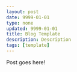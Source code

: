 ```yaml
---
layout: post
date: 9999-01-01
type: none
updated: 9999-01-01
title: Blog Template
description: Description
tags: [template]
---
```

Post goes here!